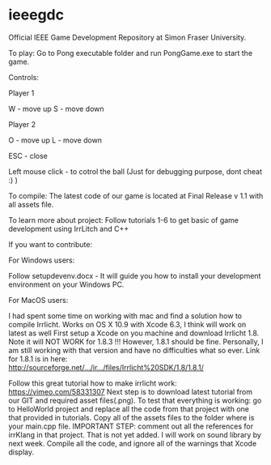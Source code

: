 # ieeegdc
Official IEEE Game Development Repository at Simon Fraser University.

To play:
Go to Pong executable folder and run PongGame.exe to start the game.

Controls:

Player 1
 
W - move up
S - move down

Player 2
 
O - move up
L - move down

ESC - close

Left mouse click - to cotrol the ball
(Just for debugging purpose, dont cheat :) )


To compile:
The latest code of our game is located at Final Release v 1.1 with all assets file.

To learn more about project:
Follow tutorials 1-6 to get basic of game development using IrrLitch and C++


If you want to contribute:

For Windows users:

Follow setupdevenv.docx - It will guide you how to install your development environment on your Windows PC.

For MacOS users:

I had spent some time on working with mac and find a solution how to compile Irrlicht.
Works on OS X 10.9 with Xcode 6.3, I think will work on latest as well
First setup a Xcode on you machine and download Irrlicht 1.8.
Note it will NOT WORK for 1.8.3 !!! However, 1.8.1 should be fine. Personally, I am still working with that version and have no difficulties what so ever.
Link for 1.8.1 is in here: http://sourceforge.net/…/ir…/files/Irrlicht%20SDK/1.8/1.8.1/

Follow this great tutorial how to make irrlicht work: https://vimeo.com/58331307
Next step is to download latest tutorial from our GIT and required asset files(.png). To test that everything is working: go to HelloWorld project and replace all the code from that project with one that provided in tutorials. Copy all of the assets files to the folder where is your main.cpp file.
IMPORTANT STEP: comment out all the references for irrKlang in that project. That is not yet added. I will work on sound library by next week.
Compile all the code, and ignore all of the warnings that Xcode display.
